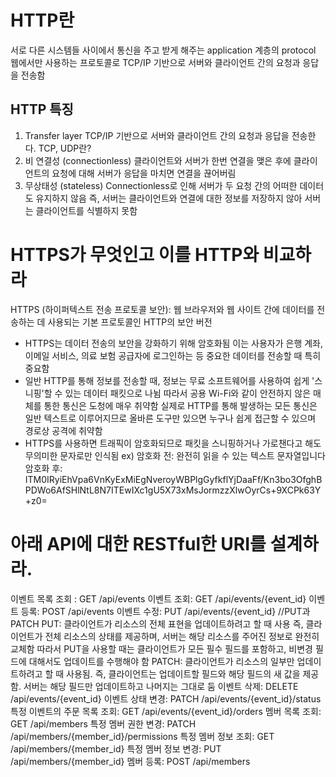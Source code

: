 # HTTP란
서로 다른 시스템들 사이에서 통신을 주고 받게 해주는 application 계층의 protocol
웹에서만 사용하는 프로토콜로 TCP/IP 기반으로 서버와 클라이언트 간의 요청과 응답을 전송함
## HTTP 특징
1)	Transfer layer
TCP/IP 기반으로 서버와 클라이언트 간의 요청과 응답을 전송한다.
TCP, UDP란?
2)	비 연결성 (connectionless)
클라이언트와 서버가 한번 연결을 맺은 후에 클라이언트의 요청에 대해 서버가 응답을 마치면 연결을 끊어버림
3)	무상태성 (stateless)
Connectionless로 인해 서버가 두 요청 간의 어떠한 데이터도 유지하지 않음
즉, 서버는 클라이언트와 연결에 대한 정보를 저장하지 않아 서버는 클라이언트를 식별하지 못함
# HTTPS가 무엇인고 이를 HTTP와 비교하라
HTTPS (하이퍼텍스트 전송 프로토콜 보안):  웹 브라우저와 웹 사이트 간에 데이터를 전송하는 데 사용되는 기본 프로토콜인 HTTP의 보안 버전
-	HTTPS는 데이터 전송의 보안을 강화하기 위해 암호화됨 이는 사용자가 은행 계좌, 이메일 서비스, 의료 보험 공급자에 로그인하는 등 중요한 데이터를 전송할 때 특히 중요함
-	일반 HTTP를 통해 정보를 전송할 때, 정보는 무료 소프트웨어를 사용하여 쉽게 '스니핑'할 수 있는 데이터 패킷으로 나뉨 따라서 공용 Wi-Fi와 같이 안전하지 않은 매체를 통한 통신은 도청에 매우 취약함 실제로 HTTP를 통해 발생하는 모든 통신은 일반 텍스트로 이루어지므로 올바른 도구만 있으면 누구나 쉽게 접근할 수 있으며 경로상 공격에 취약함
-   HTTPS를 사용하면 트래픽이 암호화되므로 패킷을 스니핑하거나 가로챈다고 해도 무의미한 문자로만 인식됨
ex) 암호화 전:
완전히 읽을 수 있는 텍스트 문자열입니다
암호화 후:
ITM0IRyiEhVpa6VnKyExMiEgNveroyWBPlgGyfkflYjDaaFf/Kn3bo3OfghBPDWo6AfSHlNtL8N7ITEwIXc1gU5X73xMsJormzzXlwOyrCs+9XCPk63Y+z0=
# 아래 API에 대한 RESTful한 URI를 설계하라.
이벤트 목록 조회 : GET /api/events
이벤트 조회: GET /api/events/{event_id}
이벤트 등록: POST /api/events
이벤트 수정: PUT /api/events/{event_id}
//PUT과 PATCH
PUT: 클라이언트가 리소스의 전체 표현을 업데이트하려고 할 때 사용 즉, 클라이언트가 전체 리소스의 상태를 제공하며, 서버는 해당 리소스를 주어진 정보로 완전히 교체함 따라서 PUT을 사용할 때는 클라이언트가 모든 필수 필드를 포함하고, 비변경 필드에 대해서도 업데이트를 수행해야 함
PATCH: 클라이언트가 리소스의 일부만 업데이트하려고 할 때 사용됨. 즉, 클라이언트는 업데이트할 필드와 해당 필드의 새 값을 제공함. 서버는 해당 필드만 업데이트하고 나머지는 그대로 둠
이벤트 삭제: DELETE /api/events/{event_id}
이벤트 상태 변경: PATCH /api/events/{event_id}/status
특정 이벤트의 주문 목록 조회: GET /api/events/{event_id}/orders
멤버 목록 조회: GET /api/members
특정 멤버 권한 변경: PATCH /api/members/{member_id}/permissions
특정 멤버 정보 조회: GET /api/members/{member_id}
특정 멤버 정보 변경: PUT /api/members/{member_id}
멤버 등록: POST /api/members
